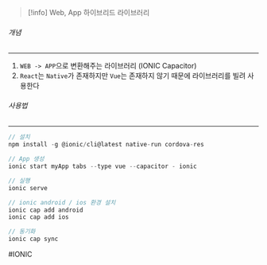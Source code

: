 
>[!info] Web, App 하이브리드 라이브러리


###### 개념
---
1. `WEB -> APP`으로 변환해주는 라이브러리 (IONIC Capacitor)
2. `React`는 `Native`가 존재하지만 `Vue`는 존재하지  않기 때문에 라이브러리를 빌려 사용한다


###### 사용법
---

```js
// 설치
npm install -g @ionic/cli@latest native-run cordova-res

// App 생성
ionic start myApp tabs --type vue --capacitor - ionic

// 실행
ionic serve

// ionic android / ios 환경 설치
ionic cap add android
ionic cap add ios

// 동기화
ionic cap sync
```
  




#IONIC